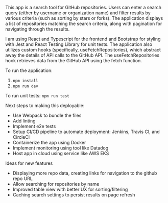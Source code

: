 This app is a search tool for GitHub repositories. Users can enter a search query (either by username or organization name) and filter results by various criteria (such as sorting by stars or forks). The application displays a list of repositories matching the search criteria, along with pagination for navigating through the results.

I am using React and Typescript for the frontend and Bootstrap for styling with Jest and React Testing Library for unit tests. The application also utilizes custom hooks (specifically, useFetchRepositories), which abstract away the details of API calls to the GitHub API. The useFetchRepositories hook retrieves data from the GitHub API using the fetch function.

To run the application:
1. `npm install`
2. `npm run dev`

To run unit tests:
`npm run test`

Next steps to making this deployable:
- Use Webpack to bundle the files
- Add linting
- Implement e2e tests
- Setup CI/CD pipeline to automate deployment: Jenkins, Travis CI, and CircleCI
- Containerize the app using Docker
- Implement monitoring using tool like Datadog
- Host app in cloud using service like AWS EKS

Ideas for new features
- Displaying more repo data, creating links for navigation to the github repo URL
- Allow searching for repositories by name
- Improved table view with better UX for sorting/filtering
- Caching search settings to persist results on page refresh
